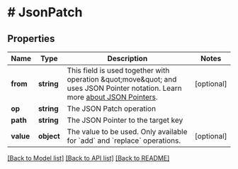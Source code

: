 # # JsonPatch

## Properties

Name | Type | Description | Notes
------------ | ------------- | ------------- | -------------
**from** | **string** | This field is used together with operation \&quot;move\&quot; and uses JSON Pointer notation.  Learn more [about JSON Pointers](https://datatracker.ietf.org/doc/html/rfc6901#section-5). | [optional]
**op** | **string** | The JSON Patch operation |
**path** | **string** | The JSON Pointer to the target key |
**value** | **object** | The value to be used. Only available for &#x60;add&#x60; and &#x60;replace&#x60; operations. | [optional]

[[Back to Model list]](../../README.md#models) [[Back to API list]](../../README.md#endpoints) [[Back to README]](../../README.md)
